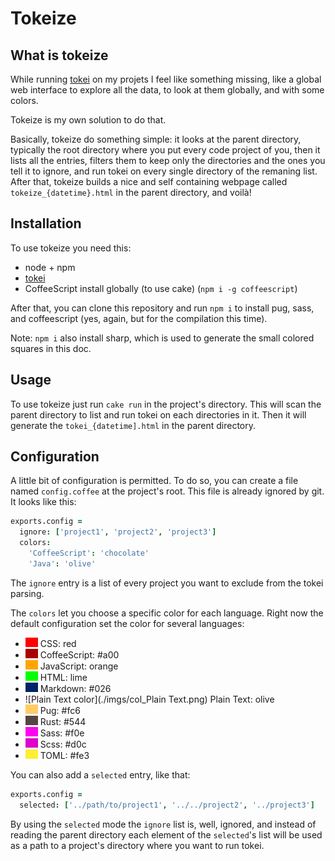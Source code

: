 # Tokeize

## What is tokeize

While running [tokei](https://github.com/XAMPPRocky/tokei) on my projets I feel like something missing, like a global web interface to explore all the data, to look at them globally, and with some colors.

Tokeize is my own solution to do that.

Basically, tokeize do something simple: it looks at the parent directory, typically the root directory where you put every code project of you, then it lists all the entries, filters them to keep only the directories and the ones you tell it to ignore, and run tokei on every single directory of the remaning list. After that, tokeize builds a nice and self containing webpage called `tokeize_{datetime}.html` in the parent directory, and voilà!

## Installation

To use tokeize you need this:

- node + npm
- [tokei](https://github.com/XAMPPRocky/tokei)
- CoffeeScript install globally (to use cake) (`npm i -g coffeescript`)

After that, you can clone this repository and run `npm i` to install pug, sass, and coffeescript (yes, again, but for the compilation this time).

Note: `npm i` also install sharp, which is used to generate the small colored squares in this doc.

## Usage

To use tokeize just run `cake run` in the project's directory. This will scan the parent directory to list and run tokei on each directories in it. Then it will generate the `tokei_{datetime].html` in the parent directory.

## Configuration

A little bit of configuration is permitted. To do so, you can create a file named `config.coffee` at the project's root. This file is already ignored by git. It looks like this:

```CoffeeScript
exports.config =
  ignore: ['project1', 'project2', 'project3']
  colors:
    'CoffeeScript': 'chocolate'
    'Java': 'olive'
```

The `ignore` entry is a list of every project you want to exclude from the tokei parsing.

The `colors` let you choose a specific color for each language. Right now the default configuration set the color for several languages:

- ![CSS color](./imgs/col_CSS.png) CSS: red
- ![CoffeeScript color](./imgs/col_CoffeeScript.png) CoffeeScript: #a00
- ![JavaScript color](./imgs/col_JavaScript.png) JavaScript: orange
- ![HTML color](./imgs/col_HTML.png) HTML: lime
- ![Markdown color](./imgs/col_Markdown.png) Markdown: #026
- ![Plain Text color](./imgs/col_Plain Text.png) Plain Text: olive
- ![Pug color](./imgs/col_Pug.png) Pug: #fc6
- ![Rust color](./imgs/col_Rust.png) Rust: #544
- ![Sass color](./imgs/col_Sass.png) Sass: #f0e
- ![Scss color](./imgs/col_Scss.png) Scss: #d0c
- ![TOML color](./imgs/col_TOML.png) TOML: #fe3

You can also add a `selected` entry, like that:

```CoffeeScript
exports.config =
  selected: ['../path/to/project1', '../../project2', '../project3']
```

By using the `selected` mode the `ignore` list is, well, ignored, and instead of reading the parent directory each element of the `selected`'s list will be used as a path to a project's directory where you want to run tokei.

